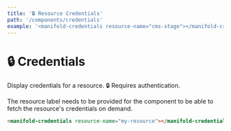 ```yaml
---
title: '🔒 Resource Credentials'
path: '/components/credentials'
example: '<manifold-credentials resource-name="cms-stage"></manifold-credentials>'
---
```


# 🔒 Credentials

Display credentials for a resource. 🔒 Requires authentication.

The resource label needs to be provided for the component to be able to fetch the resource's credentials on demand.

```html
<manifold-credentials resource-name="my-resource"></manifold-credentials>
```

